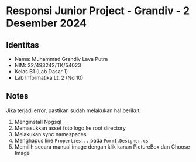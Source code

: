 # Responsi Junior Project - Grandiv - 2 Desember 2024

## Identitas

- Nama: Muhammad Grandiv Lava Putra
- NIM: 22/493242/TK/54023
- Kelas B1 (Lab Dasar 1)
- Lab Informatika Lt. 2 (No 10)

## Notes

Jika terjadi error, pastikan sudah melakukan hal berikut:

1. Menginstall Npgsql
2. Memasukkan asset foto logo ke root directory
3. Melakukan sync namespaces
4. Menghapus line `Properties...` pada `Form1.Designer.cs`
5. Memilih secara manual image dengan klik kanan PictureBox dan Choose Image
